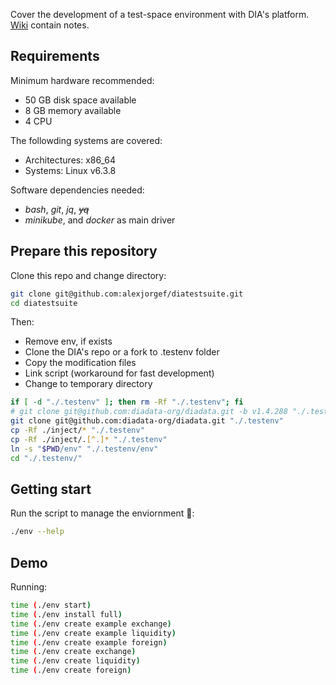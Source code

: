 Cover the development of a test-space environment with DIA's platform. [Wiki](https://github.com/alexjorgef/diatestsuite/wiki) contain notes.

## Requirements

Minimum hardware recommended:

* 50 GB disk space available
* 8 GB memory available
* 4 CPU

The followding systems are covered:

* Architectures: x86_64
* Systems: Linux v6.3.8

Software dependencies needed:

* *bash*, *git*, *jq*, ~~*yq*~~
* *minikube*, and *docker* as main driver

## Prepare this repository

Clone this repo and change directory:

```sh
git clone git@github.com:alexjorgef/diatestsuite.git
cd diatestsuite
```

Then:

* Remove env, if exists
* Clone the DIA's repo or a fork to .testenv folder
* Copy the modification files
* Link script (workaround for fast development)
* Change to temporary directory

```sh
if [ -d "./.testenv" ]; then rm -Rf "./.testenv"; fi
# git clone git@github.com:diadata-org/diadata.git -b v1.4.288 "./.testenv"
git clone git@github.com:diadata-org/diadata.git "./.testenv"
cp -Rf ./inject/* "./.testenv"
cp -Rf ./inject/.[^.]* "./.testenv"
ln -s "$PWD/env" "./.testenv/env"
cd "./.testenv/"
```

## Getting start

Run the script to manage the enviornment 🚀:

```sh
./env --help
```

## Demo

Running:

```sh
time (./env start)
time (./env install full)
time (./env create example exchange)
time (./env create example liquidity)
time (./env create example foreign)
time (./env create exchange)
time (./env create liquidity)
time (./env create foreign)
```